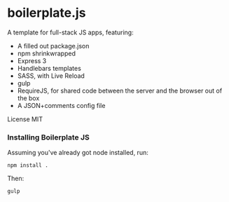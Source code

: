 # boilerplate.js

A template for full-stack JS apps, featuring:

 * A filled out package.json
 * npm shrinkwrapped
 * Express 3
 * Handlebars templates
 * SASS, with Live Reload
 * gulp
 * RequireJS, for shared code between the server and the browser out of the box
 * A JSON+comments config file

License MIT

### Installing Boilerplate JS

Assuming you've already got node installed, run:

	npm install .

Then:

    gulp
